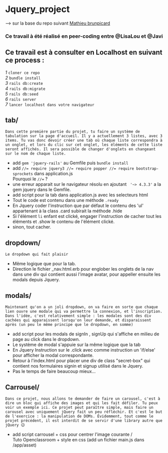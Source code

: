 # Jquery_project  
  
--> sur la base du repo suivant <a href="https://github.com/mathieubrunpicard/todolist-app">Mathieu brunpicard</a>  
###  Ce travail à été réalisé en peer-coding entre @LisaLou et @Javi  
  
## Ce travail est à consulter en Localhost en suivant ce process :  
*1* `cloner ce repo`  
*2* `bundle install`  
*3* `rails db:create`  
*4* `rails db:migrate`  
*5* `rails db:seed`  
*6* `rails server`  
*7* `lancer localhost dans votre navigateur`  
  
## tab/  
```Dans cette première partie du projet, tu faire un système de tabulation sur la page d'accueil. Il y a actuellement 3 listes, avec 3 items. Tu vas donc devoir créer une tab où chaque liste correspondra à un onglet, et lors du clic sur cet onglet, les éléments de cette liste seront affichés. Il sera possible de changer d'onglets en changeant sur le nom de chaque liste.```  
*  add ```gem 'jquery-rails'``` au Gemfile puis ```bundle install```  
*  add ```//= require jquery3
//= require popper
//= require bootstrap-sprockets```  dans application.js  
Pourquoi le `//=` ?  
*  une erreur apparait sur le navigateur résolu en ajoutant ``` '~> 4.3.3'``` a la gem jquery dans le Gemfile.  
*  add script pour la tab dans application.js avec les selecteurs html  
  * Tout le code est contenu dans une méthode `.ready`  
  * En Jquery coder l'instruction que par défaut le contenu des 'ul' appartenant à la class .card subirait la méthode .hide
  * Si l'élément `li` enfant est clické, engager l'instruction de cacher tout les éléments et .show le contenu de l'élément clické.
  * sinon, tout cacher.
  
## dropdown/  
```Le dropdown qui fait plaisir```  
*  Même logique que pour la tab.
  *  Direction le fichier _nav.html.erb pour englober les onglets de la nav dans une div qui contient aussi l'image avatar, pour appeller ensuite les modals depuis Jquery. 

## modals/  
```Maintenant qu'on a un joli dropdown, on va faire en sorte que chaque lien ouvre une modale qui va permettre la connexion, et l'inscription. Dans l'idée, c'est relativement simple : les modales sont des div cachées qui apparaissent lorsqu'on leur demande, et disparaissent après (un peu le même principe que le dropdown, en somme)```  
*  add script pour les modals de signIn , signUp qui s'affiche en milieu de page au click dans le dropdown. 
  *  Le système de modal s'appuie sur la même logique que la tab
  *  En Jquery Instruction sur le .click avec comme instruction un 'if/else' pour afficher la modal correspondante.  
  *  Retour à l'index.html pour placer une div de class "secret-box" qui contient nos formulaires signin et signup utilisé dans le Jquery.  
  *  Pas le temps de faire beaucoup mieux...  
  
## Carrousel/  
```Dans ce projet, nous allons te demander de faire un carousel, c'est à dire un bloc qui affiche des images et qui les fait défiler. Tu peux voir un exemple ici. Ce projet peut paraître simple, mais faire un carousel avec uniquement jQuery fait un peu réfléchir. Et c'est le but de l'exercice : la manipulation de DOMs. Évidemment, tout comme le projet précédent, il est interdit de se servir d'une library autre que jQuery 😉```  
*  add script carrousel + css pour centrer l'image courante /  
Tuto Openclassroom + style en css (add un fichier main.js dans /app/asset)  